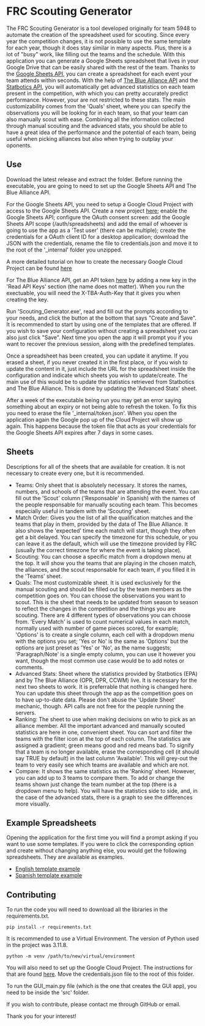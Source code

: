 # FRC Scouting Generator
The FRC Scouting Generator is a tool developed originally for team 5948 to automate the creation of the spreadsheet used for scouting. Since every year the competition changes, it is not possible to use the same template for each year, though it does stay similar in many aspects. Plus, there is a lot of "busy" work, like filling out the teams and the schedule. With this application you can generate a Google Sheets spreadsheet that lives in your Google Drive that can be easily shared with the rest of the team. Thanks to the [Google Sheets API](https://developers.google.com/sheets/api/reference/rest), you can create a spreadsheet for each event your team attends within seconds. With the help of [The Blue Alliance API](https://www.thebluealliance.com/apidocs/v3) and the [Statbotics API](https://www.statbotics.io/api/rest), you will automatically get advanced statistics on each team present in the competition, with which you can pretty accurately predict performance. However, your are not restricted to these stats. The main customizability comes from the 'Quals' sheet, where you can specify the observations you will be looking for in each team, so that your team can also manually scout with ease. Combining all the information collected through manual scouting and the advanced stats, you should be able to have a great idea of the performance and the potential of each team, being useful when picking alliances but also when trying to outplay your oponents.

## Use
Download the latest release and extract the folder. Before running the executable, you are going to need to set up the Google Sheets API and The Blue Alliance API.

For the Google Sheets API, you need to setup a Google Cloud Project with access to the Google Sheets API. Create a new project [here](https://console.cloud.google.com/projectcreate); enable the Google Sheets API; configure the OAuth consent screen: add the Google Sheets API scope (/auth/spreadsheets) and add the email of whoever is going to use the app as a 'Test user' (there can be multiple); create the credentials for a OAuth client ID for a desktop application; download the JSON with the credentials, rename the file to credentials.json and move it to the root of the '_internal' folder you unzipped.

A more detailed tutorial on how to create the necessary Google Cloud Project can be found [here](https://developers.google.com/sheets/api/quickstart/python)

For The Blue Alliance API, get an API token [here](https://www.thebluealliance.com/account) by adding a new key in the 'Read API Keys' section (the name does not matter). When you run the exectuable, you will need the X-TBA-Auth-Key that it gives you when creating the key.

Run 'Scouting_Generator.exe', read and fill out the prompts according to your needs, and click the button at the bottom that says "Create and Save". It is recommended to start by using one of the templates that are offered. If you wish to save your configuration without creating a spreadsheet you can also just click "Save". Next time you open the app it will prompt you if you want to recover the previous session, along with the predefined templates.

Once a spreadsheet has been created, you can update it anytime. If you erased a sheet, if you never created it in the first place, or if you wish to update the content in it, just include the URL for the spreadsheet inside the configuration and indicate which sheets you wish to update/create. The main use of this would be to update the statistics retrieved from Statbotics and The Blue Alliance. This is done by updating the 'Advanced Stats' sheet.

After a week of the executable being run you may get an error saying something about an expiry or not being able to refresh the token. To fix this you need to erase the file '_internal/token.json'. When you open the application again the Google pop up of the Cloud Project will show up again. This happens because the token file that acts as your credentials for the Google Sheets API expires after 7 days in some cases.

## Sheets
Descriptions for all of the sheets that are available for creation. It is not necessary to create every one, but it is recommended.

- Teams: Only sheet that is absolutely necessary. It stores the names, numbers, and schools of the teams that are attending the event. You can fill out the 'Scout' column ('Responsable' in Spanish) with the names of the people responsable for manually scouting each team. This becomes especially useful in tandem with the 'Scouting' sheet.
- Match Order: Gives you the list of all the qualification matches and the teams that play in them, provided by the data of The Blue Alliance. It also shows the 'expected' time each match will start, though they often get a bit delayed. You can specify the timezone for this schedule, or you can leave it as the default, which will use the timezone provided by FRC (usually the correct timezone for where the event is taking place).
- Scouting: You can choose a specific match from a dropdown menu at the top. It will show you the teams that are playing in the chosen match, the alliances, and the scout responsable for each team, if you filled it in the 'Teams' sheet.
- Quals: The most customizable sheet. It is used exclusively for the manual scouting and should be filled out by the team members as the competition goes on. You can choose the observations you want to scout. This is the sheet that needs to be updated from season to season to reflect the changes in the competition and the things you are scouting. There are 4 different types of observations you can choose from. 'Every Match' is used to count numerical values in each match, normally used with number of game pieces scored, for example; 'Options' is to create a single column, each cell with a dropdown menu with the options you set; 'Yes or No' is the same as 'Options' but the options are just preset as 'Yes' or 'No', as the name suggests; 'Paragraph/Note' is a single empty column, you can use it however you want, though the most common use case would be to add notes or comments.
- Advanced Stats: Sheet where the statistics provided by Statbotics (EPA) and by The Blue Alliance (OPR, DPR, CCWM) live. It is necessary for the next two sheets to work. It is preferrable that nothing is changed here. You can update this sheet through the app as the competition goes on to have up-to-date data. Please don't abuse the 'Update Sheet' mechanic, though. API calls are not free for the people running the servers.
- Ranking: The sheet to use when making decisions on who to pick as an alliance member. All the important advanced and manually scouted statistics are here in one, convenient sheet. You can sort and filter the teams with the filter icon at the top of each column. The statistics are assigned a gradient; green means good and red means bad. To signify that a team is no longer available, erase the corresponding cell (it should say TRUE by default) in the last column 'Available'. This will grey-out the team to very easily see which teams are available and which are not.
- Compare: It shows the same statistics as the 'Ranking' sheet. However, you can add up to 3 teams to compare them. To add or change the teams shown just change the team number at the top (there is a dropdown menu to help). You will have the statistics side to side, and, in the case of the advanced stats, there is a graph to see the differences more visually.

## Example Spreadsheets
Opening the application for the first time you will find a prompt asking if you want to use some templates. If you were to click the corresponding option and create without changing anything else, you would get the following spreadsheets. They are available as examples.

- [English template example](https://docs.google.com/spreadsheets/d/11K-1oVin5HfTjDxt1L_8-VlmY1GssvZ1t-bzX-c4T5Q/edit?usp=sharing)
- [Spanish template example](https://docs.google.com/spreadsheets/d/1fK7XMPbOH0kVruFoO_5L4ssx_yM2mSrTmDVQkCVQC3E/edit?usp=sharing)


## Contributing
To run the code you will need to download all the libraries in the requirements.txt.

```shell
pip install -r requirements.txt
```

It is recommended to use a Virtual Environment. The version of Python used in the project was 3.11.8.

```shell
python -m venv /path/to/new/virtual/environment
```

You will also need to set up the Google Cloud Project. The instructions for that are found [here](#use). Move the credentials.json file to the root of this folder.

To run the GUI_main.py file (which is the one that creates the GUI app), you need to be inside the 'src' folder.

If you wish to contribute, please contact me through GitHub or email.

Thank you for your interest!